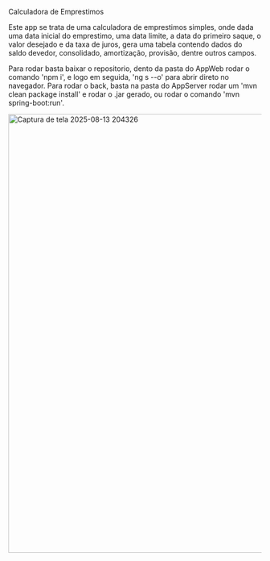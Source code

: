 Calculadora de Emprestimos

Este app se trata de uma calculadora de emprestimos simples, onde dada uma data inicial do emprestimo, uma data limite, a data do primeiro saque, o valor desejado e da taxa de juros, gera uma tabela contendo dados do saldo devedor, consolidado, amortização, provisão, dentre outros campos.

Para rodar basta baixar o repositorio, dento da pasta do AppWeb rodar o comando 'npm i', e logo em seguida, 'ng s --o' para abrir direto no navegador.
Para rodar o back, basta na pasta do AppServer rodar um 'mvn clean package install' e rodar o .jar gerado, ou rodar o comando 'mvn spring-boot:run'.

<img width="930" height="871" alt="Captura de tela 2025-08-13 204326" src="https://github.com/user-attachments/assets/253466c1-aa9f-4055-914a-0eaa7a5f071c" />
